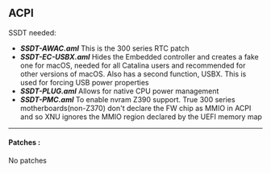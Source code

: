 
## ACPI

SSDT needed:

* ***SSDT-AWAC.aml*** This is the 300 series RTC patch
* ***SSDT-EC-USBX.aml*** Hides the Embedded controller and creates a fake one for macOS, needed for all Catalina users and recommended for other versions of macOS. Also has a second function, USBX. This is used for forcing USB power properties
* ***SSDT-PLUG.aml*** Allows for native CPU power management
* ***SSDT-PMC.aml*** To enable nvram Z390 support. True 300 series motherboards(non-Z370) don't declare the FW chip as MMIO in ACPI and so XNU ignores the MMIO region declared by the UEFI memory map


---
#### Patches :

No patches